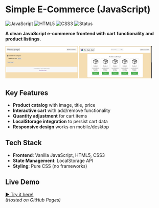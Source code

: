 # Simple E-Commerce (JavaScript)

![JavaScript](https://img.shields.io/badge/JavaScript-ES6+-yellow)
![HTML5](https://img.shields.io/badge/HTML5-E34F26-orange)
![CSS3](https://img.shields.io/badge/CSS3-1572B6-blue)
![Status](https://img.shields.io/badge/Status-Complete-brightgreen)

**A clean JavaScript e-commerce frontend with cart functionality and product listings.**

  <div style='flex'>
  <img src="https://github.com/gabriel-nascimento-souza/simple-ecommerce-js/blob/main/prints/cart-page.png" width="45%" alt="Cart Screenshot">
  <img src="https://github.com/gabriel-nascimento-souza/simple-ecommerce-js/blob/main/prints/landing-page.png" width="45%" alt="E-Comerce Screenshot">
  </div>

## Key Features
- **Product catalog** with image, title, price
- **Interactive cart** with add/remove functionality
- **Quantity adjustment** for cart items
- **LocalStorage integration** to persist cart data
- **Responsive design** works on mobile/desktop

## Tech Stack
- **Frontend**: Vanilla JavaScript, HTML5, CSS3
- **State Management**: LocalStorage API
- **Styling**: Pure CSS (no frameworks)

## Live Demo
[▶️ Try it here!](https://gabriel-nascimento-souza.github.io/simple-e-commerce-js/)  
*(Hosted on GitHub Pages)*

